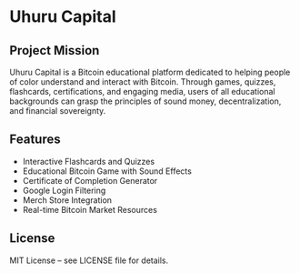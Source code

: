 # Uhuru Capital

## Project Mission
Uhuru Capital is a Bitcoin educational platform dedicated to helping people of color understand and interact with Bitcoin. Through games, quizzes, flashcards, certifications, and engaging media, users of all educational backgrounds can grasp the principles of sound money, decentralization, and financial sovereignty.

## Features
- Interactive Flashcards and Quizzes
- Educational Bitcoin Game with Sound Effects
- Certificate of Completion Generator
- Google Login Filtering
- Merch Store Integration
- Real-time Bitcoin Market Resources

## License
MIT License – see LICENSE file for details.
